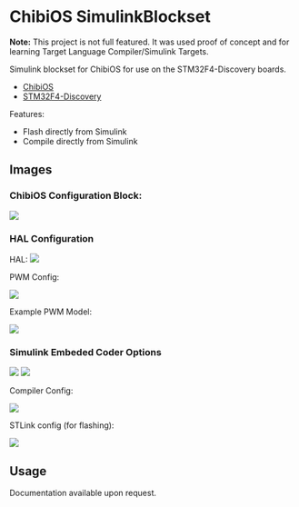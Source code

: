 # ChibiOS SimulinkBlockset

**Note:** This project is not full featured. It was used proof of concept and for learning Target Language Compiler/Simulink Targets.




Simulink blockset for ChibiOS for use on the STM32F4-Discovery boards.

- [ChibiOS](http://www.chibios.org/dokuwiki/doku.php)
- [STM32F4-Discovery](https://www.st.com/en/evaluation-tools/stm32f4discovery.html)

Features:

- Flash directly from Simulink
- Compile directly from Simulink


## Images

### ChibiOS Configuration Block:

![](.img/chibi_config.png)

### HAL Configuration

HAL: 
![](.img/hal_config.png)

PWM Config:

![](.img/pwm_config.png)

Example PWM Model:

![](.img/pwm1.png)

### Simulink Embeded Coder Options

![](.img/simulink_config1.png)
![](.img/chibi_config2.png)

Compiler Config:

![](.img/simulink_config_compiler.png)

STLink config (for flashing):

![](.img/simulink_config_stlink.png)

## Usage

Documentation available upon request.
